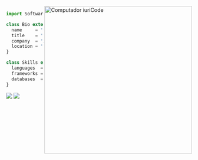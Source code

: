 <img src="https://raw.githubusercontent.com/MicaelliMedeiros/micaellimedeiros/master/image/computer-illustration.png" min-width="400px" max-width="400px" width="400px" align="right" alt="Computador iuriCode">

```js
import SoftwareEngineer from 'nevesgmd';

class Bio extends SoftwareEngineer {
  name     = 'Gabriel Neves';
  title    = 'Scanner Engineer';
  company  = 'Argyle';
  location = 'Florianópolis, SC - Brazil';
}

class Skills extends SoftwareEngineer {
  languages  = ['Python', 'C#', 'Javascript'];
  frameworks = ['Flask', 'FastAPI', 'ASP.NET WEB API', 'React'];
  databases  = ['MongoDB', 'PostgreSQL', 'SQL Server'];
}
```

<p align="left">
  <a href="https://mail.google.com/mail/?view=cm&fs=1&to=gmedeirosneves@gmail.com" alt="Gmail">
  <img src="https://img.shields.io/badge/-Gmail-FF0000?style=flat-square&labelColor=FF0000&logo=gmail&logoColor=white" /></a>

  <a href="https://www.linkedin.com/in/gabriel-medeiros-das-neves/" alt="Linkedin">
  <img src="https://img.shields.io/badge/-Linkedin-0e76a8?style=flat-square&logo=Linkedin&logoColor=white" /></a>
</p>  
